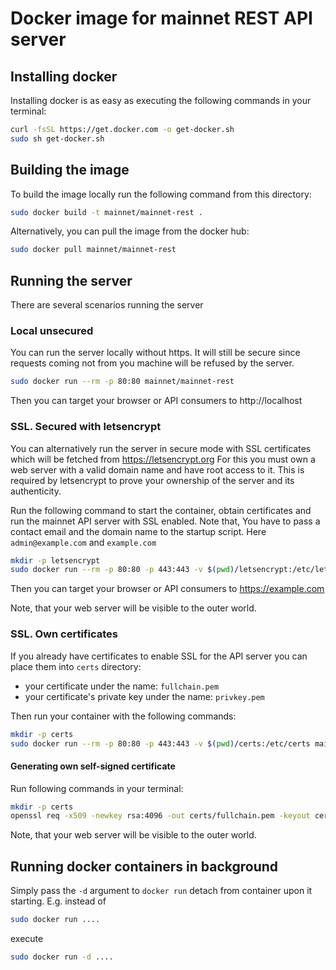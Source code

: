 # Docker image for mainnet REST API server

## Installing docker
Installing docker is as easy as executing the following commands in your terminal:
```bash
curl -fsSL https://get.docker.com -o get-docker.sh
sudo sh get-docker.sh
```

## Building the image
To build the image locally run the following command from this directory:
```bash
sudo docker build -t mainnet/mainnet-rest .
```

Alternatively, you can pull the image from the docker hub:
```bash
sudo docker pull mainnet/mainnet-rest
```

## Running the server
There are several scenarios running the server

### Local unsecured
You can run the server locally without https.
It will still be secure since requests coming not from you machine will be refused by the server.

```bash
sudo docker run --rm -p 80:80 mainnet/mainnet-rest
```

Then you can target your browser or API consumers to http://localhost

### SSL. Secured with letsencrypt
You can alternatively run the server in secure mode with SSL certificates which will be fetched from https://letsencrypt.org
For this you must own a web server with a valid domain name and have root access to it.
This is required by letsencrypt to prove your ownership of the server and its authenticity.

Run the following command to start the container, obtain certificates and run the mainnet API server with SSL enabled.
Note that, You have to pass a contact email and the domain name to the startup script. Here `admin@example.com` and `example.com`
```bash
mkdir -p letsencrypt
sudo docker run --rm -p 80:80 -p 443:443 -v $(pwd)/letsencrypt:/etc/letsencrypt -e LETSENCRYPT_EMAIL=admin@example.com -e DOMAIN=example.com mainnet/mainnet-rest
```

Then you can target your browser or API consumers to https://example.com

Note, that your web server will be visible to the outer world.

### SSL. Own certificates
If you already have certificates to enable SSL for the API server you can place them into `certs` directory:
* your certificate under the name: `fullchain.pem`
* your certificate's private key under the name: `privkey.pem`

Then run your container with the following commands:
```bash
mkdir -p certs
sudo docker run --rm -p 80:80 -p 443:443 -v $(pwd)/certs:/etc/certs mainnet/mainnet-rest
```

#### Generating own self-signed certificate

Run following commands in your terminal:
```bash
mkdir -p certs
openssl req -x509 -newkey rsa:4096 -out certs/fullchain.pem -keyout certs/privkey.pem -nodes -subj '/CN=localhost'
```


Note, that your web server will be visible to the outer world.

## Running docker containers in background
Simply pass the `-d` argument to `docker run` detach from container upon it starting.
E.g. instead of

```bash
sudo docker run ....
```

execute

```bash
sudo docker run -d ....
```